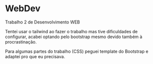 # WebDev
Trabalho 2 de Desenvolvimento WEB

Tentei usar o tailwind ao fazer o trabalho mas tive dificuldades de configurar, acabei optando pelo bootstrap mesmo devido também à procrastinação.

Para algumas partes do trabalho (CSS) peguei template do Bootstrap e adaptei pro que eu precisava.
